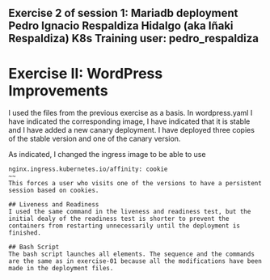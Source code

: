 Exercise 2 of session 1: Mariadb deployment
Pedro Ignacio Respaldiza Hidalgo (aka Iñaki Respaldiza)
K8s Training user: pedro_respaldiza
---
# Exercise II: WordPress Improvements
I used the files from the previous exercise as a basis.
In wordpress.yaml I have indicated the corresponding image, I have indicated that it is stable and I have added a new canary deployment. I have deployed three copies of the stable version and one of the canary version.

As indicated, I changed the ingress image to be able to use
~~~
nginx.ingress.kubernetes.io/affinity: cookie
~~
This forces a user who visits one of the versions to have a persistent session based on cookies.

## Liveness and Readiness
I used the same command in the liveness and readiness test, but the initial dealy of the readiness test is shorter to prevent the containers from restarting unnecessarily until the deployment is finished.

## Bash Script
The bash script launches all elements. The sequence and the commands are the same as in exercise-01 because all the modifications have been made in the deployment files.
